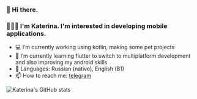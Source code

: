 ### 👋 Hi there.

### 👩🏽‍💻 I'm Katerina. I'm interested in developing mobile applications.

- 💻 I’m currently working using kotlin, making some pet projects
- 🌱 I’m currently learning flutter to switch to multiplatform development and also improving my android skills
- 📝 Languages: Russian (native), English (B1)
- 📫 How to reach me: [telegram](https://t.me/xiwanngmu)


<!--
**leserpenteau/leserpenteau** is a ✨ _special_ ✨ repository because its `README.md` (this file) appears on your GitHub profile.

Here are some ideas to get you started:

- 💻 I’m currently working using kotlin, making some pet projects
- 🌱 I’m currently learning flutter to switch to multiplatform development
- 👯 I’m looking to collaborate on ...
- 🤔 I’m looking for help with ...
- 💬 Ask me about ...
- 📫 How to reach me: ...
- 😄 Pronouns: ...
- ⚡ Fun fact: ...
-->

![Katerina's GitHub stats](https://github-readme-stats.vercel.app/api?username=leserpenteau&show_icons=true&count_private=true)
